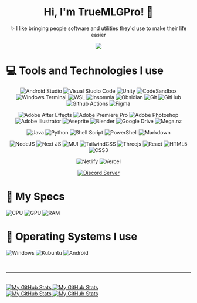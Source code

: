 <h1 align="center">Hi, I'm TrueMLGPro! 👋</h1>

<p align="center">✨ I like bringing people software and utilities they'd use to make their life easier</p>

<p align="center">
  <img src="https://hits-app.vercel.app/hits?url=https://github.com/TrueMLGPro&bgLeft=222222&bgRight=5057D8&label=Visits" />
</p>

<h1>💻 Tools and Technologies I use</h1>

<p align="center">
  <img src="https://img.shields.io/badge/Android_Studio-3DDC84.svg?style=flat-square&logo=android-studio&logoColor=white" alt="Android Studio" />
  <img src="https://img.shields.io/badge/Visual_Studio_Code-0078d7.svg?style=flat-square&logo=visual-studio-code&logoColor=white" alt="Visual Studio Code" />
  <img src="https://img.shields.io/badge/Unity-100000?style=flat-square&logo=unity&logoColor=white" alt="Unity" />
  <img src="https://img.shields.io/badge/CodeSandbox-040404?style=flat-square&logo=codesandbox&logoColor=DBDBDB" alt="CodeSandbox" />
  <img src="https://img.shields.io/badge/Windows_Terminal-4D4D4D.svg?style=flat-square&logo=windows-terminal&logoColor=white" alt="Windows Terminal" />
  <img src="https://img.shields.io/badge/WSL-0175CF.svg?style=flat-square&logo=linux&logoColor=white" alt="WSL" />
  <img src="https://img.shields.io/badge/Insomnia-5849BE?style=flat-square&logo=insomnia&logoColor=white" alt="Insomnia" />
  <img src="https://img.shields.io/badge/Obsidian-7C68D5?style=flat-square&logo=obsidian&logoColor=white" alt="Obsidian" />
  <img src="https://img.shields.io/badge/Git-F05032?style=flat-square&logo=git&logoColor=white" alt="Git" />
  <img src="https://img.shields.io/badge/GitHub-181717?style=flat-square&logo=github" alt="GitHub" />
  <img src="https://img.shields.io/badge/Github_Actions-2088FF?style=flat-square&logo=github-actions&logoColor=white" alt="Github Actions" />
  <img src="https://img.shields.io/badge/Figma-F24E1E.svg?style=flat-square&logo=figma&logoColor=white" alt="Figma" />
</p>

<p align="center">
  <img src="https://img.shields.io/badge/Adobe_After_Effects-9999FF.svg?style=flat-square&logo=Adobe%20After%20Effects&logoColor=white" alt="Adobe After Effects" />
  <img src="https://img.shields.io/badge/Adobe_Premiere_Pro-9999FF.svg?style=flat-square&logo=Adobe%20Premiere%20Pro&logoColor=white" alt="Adobe Premiere Pro" />
  <img src="https://img.shields.io/badge/Adobe_Photoshop-31A8FF.svg?style=flat-square&logo=adobe%20photoshop&logoColor=white" alt="Adobe Photoshop" />
  <img src="https://img.shields.io/badge/Adobe_Illustrator-FF9A00.svg?style=flat-square&logo=adobe%20illustrator&logoColor=white" alt="Adobe Illustrator" />
  <img src="https://img.shields.io/badge/Aseprite-FFFFFF?style=flat-square&logo=Aseprite&logoColor=#7D929E" alt="Aseprite" />
  <img src="https://img.shields.io/badge/Blender-F5792A.svg?style=flat-square&logo=blender&logoColor=white" alt="Blender" />
  <img src="https://img.shields.io/badge/Google_Drive-4285F4?style=flat-square&logo=googledrive&logoColor=white" alt="Google Drive" />
  <img src="https://img.shields.io/badge/Mega-D90007.svg?style=flat-square&logo=Mega&logoColor=white" alt="Mega.nz" />
</p>

<p align="center">
  <img src="https://img.shields.io/badge/Java-ED8B00.svg?style=flat-square&logo=oracle" alt="Java" />
  <img src="https://img.shields.io/badge/Python-3670A0?style=flat-square&logo=python&logoColor=white" alt="Python" />
  <img src="https://img.shields.io/badge/Shell_Script-121011.svg?style=flat-square&logo=gnu-bash&logoColor=white" alt="Shell Script" />
  <img src="https://img.shields.io/badge/PowerShell-5391FE.svg?style=flat-square&logo=powershell&logoColor=white" alt="PowerShell" />
  <img src="https://img.shields.io/badge/Markdown-000000.svg?style=flat-square&logo=markdown&logoColor=white" alt="Markdown" />
</p>

<p align="center">
  <img src="https://img.shields.io/badge/NodeJS-43853d?style=flat-square&logo=Node.js&logoColor=white" alt="NodeJS" />
  <img src="https://img.shields.io/badge/NextJS-black?style=flat-square&logo=next.js&logoColor=white" alt="Next JS" />
  <img src="https://img.shields.io/badge/MUI-0081CB.svg?style=flat-square&logo=mui&logoColor=white" alt="MUI" />
  <img src="https://img.shields.io/badge/TailwindCSS-38B2AC.svg?style=flat-square&logo=tailwind-css&logoColor=white" alt="TailwindCSS" />
  <img src="https://img.shields.io/badge/Three.js-black?style=flat-square&logo=three.js&logoColor=white" alt="Threejs" />
  <img src="https://img.shields.io/badge/React-45b8d8?style=flat-square&logo=react&logoColor=white" alt="React" />
  <img src="https://img.shields.io/badge/HTML5-E34F26?style=flat-square&logo=html5&logoColor=white" alt="HTML5" />
  <img src="https://img.shields.io/badge/CSS3-1572B6.svg?style=flat-square&logo=css3&logoColor=white" alt="CSS3" />
</p>

<p align="center">
  <img src="https://img.shields.io/badge/Netlify-00C7B7?style=flat-square&logo=netlify&logoColor=white" alt="Netlify" />
  <img src="https://img.shields.io/badge/Vercel-000000?style=flat-square&logo=vercel&logoColor=white" alt="Vercel" />
</p>

<p align="center">
  <a href="https://discord.com/invite/qxE2DFr">
    <img src="https://img.shields.io/badge/Discord-7289DA?style=flat-square&logo=discord&logoColor=white" alt="Discord Server">
  </a>
</p>

<h1>🔮 My Specs</h1>

<p>
  <img src="https://img.shields.io/badge/AMD-Ryzen_5_3550H-ED1C24?style=for-the-badge&logo=amd&logoColor=white" alt="CPU">
  <img src="https://img.shields.io/badge/NVIDIA-GTX_1650-76B900?style=for-the-badge&logo=nvidia&logoColor=white" alt="GPU">
  <img src="https://img.shields.io/badge/RAM-16GB-00B4D8?style=for-the-badge" alt="RAM">
</p>

<h1>🚀 Operating Systems I use</h1>

<p>
  <img src="https://img.shields.io/badge/Windows-0078D6?style=for-the-badge&logo=windows&logoColor=white" alt="Windows" />
  <img src="https://img.shields.io/badge/KUbuntu-0079C1?style=for-the-badge&logo=kubuntu&logoColor=white" alt="Kubuntu" />
  <img src="https://img.shields.io/badge/Android-3DDC84?style=for-the-badge&logo=android&logoColor=white" alt="Android" />
</p>

<br/>
<hr>
<br/>

<!-- Stats -->

<a href="https://github.com/TrueMLGPro#gh-light-mode-only">
  <img src="https://github-readme-stats.vercel.app/api?username=TrueMLGPro&theme=light&show_icons=true#gh-light-mode-only" alt="My GitHub Stats" />
</a>

<a href="https://github.com/TrueMLGPro#gh-dark-mode-only">
  <img src="https://github-readme-stats.vercel.app/api?username=TrueMLGPro&theme=github_dark&show_icons=true#gh-dark-mode-only" alt="My GitHub Stats" />
</a>

<br/>

<!-- Top Languages -->

<a href="https://github.com/TrueMLGPro#gh-light-mode-only">
  <img src="https://github-readme-stats.vercel.app/api?username=TrueMLGPro&theme=light&show_icons=true#gh-light-mode-only" alt="My GitHub Stats" />
</a>

<a href="https://github.com/TrueMLGPro#gh-dark-mode-only">
  <img src="https://github-readme-stats.vercel.app/api/top-langs/?username=TrueMLGPro&theme=github_dark#gh-dark-mode-only" alt="My GitHub Stats" />
</a>
